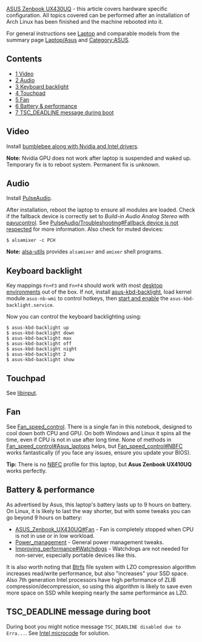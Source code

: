 [ASUS Zenbook UX430UQ](https://www.asus.com/us/Laptops/ASUS-ZenBook-UX430UQ/) - this article covers hardware specific configuration. All topics covered can be performed after an installation of Arch Linux has been finished and the machine rebooted into it.

For general instructions see [Laptop](/index.php/Laptop "Laptop") and comparable models from the summary page [Laptop/Asus](/index.php/Laptop/Asus "Laptop/Asus") and [Category:ASUS](/index.php/Category:ASUS "Category:ASUS").

## Contents

*   [1 Video](#Video)
*   [2 Audio](#Audio)
*   [3 Keyboard backlight](#Keyboard_backlight)
*   [4 Touchpad](#Touchpad)
*   [5 Fan](#Fan)
*   [6 Battery & performance](#Battery_.26_performance)
*   [7 TSC_DEADLINE message during boot](#TSC_DEADLINE_message_during_boot)

## Video

Install [bumblebee along with Nvidia and Intel drivers](/index.php/Bumblebee#Installing_Bumblebee_with_Intel.2FNVIDIA "Bumblebee").

**Note:** Nvidia GPU does not work after laptop is suspended and waked up. Temporary fix is to reboot system. Permanent fix is unknown.

## Audio

Install [PulseAudio](/index.php/PulseAudio "PulseAudio").

After installation, reboot the laptop to ensure all modules are loaded. Check if the fallback device is correctly set to *Build-in Audio Analog Stereo* with [pavucontrol](https://www.archlinux.org/packages/?name=pavucontrol). See [PulseAudio/Troubleshooting#Fallback device is not respected](/index.php/PulseAudio/Troubleshooting#Fallback_device_is_not_respected "PulseAudio/Troubleshooting") for more information. Also check for muted devices:

```
$ alsamixer -c PCH

```

**Note:** [alsa-utils](https://www.archlinux.org/packages/?name=alsa-utils) provides `alsamixer` and `amixer` shell programs.

## Keyboard backlight

Key mappings `Fn+F3` and `Fn+F4` should work with most [desktop environments](/index.php/Desktop_environments "Desktop environments") out of the box. If not, install [asus-kbd-backlight](https://aur.archlinux.org/packages/asus-kbd-backlight/), load kernel module `asus-nb-wmi` to control hotkeys, then [start and enable](/index.php/Enable "Enable") the `asus-kbd-backlight.service`.

Now you can control the keyboard backlighting using:

```
$ asus-kbd-backlight up
$ asus-kbd-backlight down
$ asus-kbd-backlight max
$ asus-kbd-backlight off
$ asus-kbd-backlight night
$ asus-kbd-backlight 2
$ asus-kbd-backlight show

```

## Touchpad

See [libinput](/index.php/Libinput "Libinput").

## Fan

See [Fan_speed_control](/index.php/Fan_speed_control "Fan speed control"). There is a single fan in this notebook, designed to cool down both CPU and GPU. On both Windows and Linux it spins all the time, even if CPU is not in use after long time. None of methods in [Fan_speed_control#Asus_laptops](/index.php/Fan_speed_control#Asus_laptops "Fan speed control") helps, but [Fan_speed_control#NBFC](/index.php/Fan_speed_control#NBFC "Fan speed control") works fantastically (if you face any issues, ensure you update your BIOS).

**Tip:** There is no [NBFC](https://github.com/hirschmann/nbfc/tree/master/Configs) profile for this laptop, but **Asus Zenbook UX410UQ** works perfectly.

## Battery & performance

As advertised by Asus, this laptop's battery lasts up to 9 hours on battery. On Linux, it is likely to last the way shorter, but with some tweaks you can go beyond 9 hours on battery:

*   [ASUS_Zenbook_UX430UQ#Fan](/index.php/ASUS_Zenbook_UX430UQ#Fan "ASUS Zenbook UX430UQ") - Fan is completely stopped when CPU is not in use or in low workload.
*   [Power_management](/index.php/Power_management "Power management") - General power management tweaks.
*   [Improving_performance#Watchdogs](/index.php/Improving_performance#Watchdogs "Improving performance") - Watchdogs are not needed for non-server, especially portable devices like this.

It is also worth noting that [Btrfs](/index.php/Btrfs "Btrfs") file system with LZO compression algorithm increases read/write performance, but also "increases" your SSD space. Also 7th generation Intel processors have high performance of ZLIB compression/decompression, so using this algorithm is likely to save even more space on SSD while keeping nearly the same performance as LZO.

## TSC_DEADLINE message during boot

During boot you might notice message `TSC_DEADLINE disabled due to Erra...`. See [Intel microcode](/index.php/Microcode "Microcode") for solution.